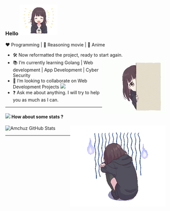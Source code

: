 
### Hello <img src="./hello.gif" width="120px">

:heart: Programming | :black_heart: Reasoning movie | :blue_heart: Anime

-   :hammer_and_wrench: Now reformatted the project, ready to start again. <img align="right" src="./introvert.gif" width="200" height="170">
-   :books: I’m currently learning Golang | Web development | App Development | Cyber Security
-   :handshake: I’m looking to collaborate on Web Development Projects <img src="https://media.giphy.com/media/WUlplcMpOCEmTGBtBW/giphy.gif" width="30">
-   :question: Ask me about anything. I will try to help you as much as I can.

---

#### <img src="https://media.giphy.com/media/VgCDAzcKvsR6OM0uWg/giphy.gif" width="50"> How about some stats ?

![Amchuz GitHub Stats](https://github-readme-stats.vercel.app/api?username=y49&show_icons=true&theme=merko)<img align="right" src="./mess.gif" width="300" height="255">

---
